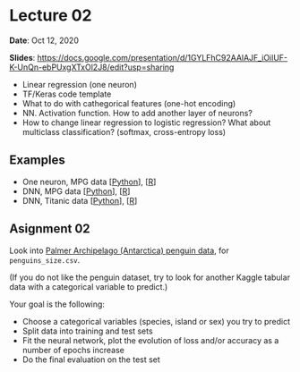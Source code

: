 # Lecture 02

**Date**: Oct 12, 2020

**Slides**: https://docs.google.com/presentation/d/1GYLFhC92AAlAJF_iOilUF-K-UnQn-ebPUxgXTxOl2J8/edit?usp=sharing

* Linear regression (one neuron)
* TF/Keras code template
* What to do with cathegorical features (one-hot encoding)
* NN. Activation function. How to add another layer of neurons?
* How to change linear regression to logistic regression? What about multiclass classification? (softmax, cross-entropy loss)

## Examples

* One neuron, MPG data [[Python](01_one_neuron_and_MPG_dataset.ipynb)], [[R](01_one_neuron_and_MPG_dataset.R)]
* DNN, MPG data [[Python](02_dense_neural_network_and_MPG_dataset.ipynb)], [[R](02_dense_neural_network_and_MPG_dataset.R)]
* DNN, Titanic data [[Python](03_dense_neural_network_and_Titanic_dataset.ipynb)], [[R](03_dense_neural_network_and_Titanic_dataset.R)]

## Asignment 02

Look into [Palmer Archipelago (Antarctica) penguin data](https://www.kaggle.com/parulpandey/palmer-archipelago-antarctica-penguin-data), for `penguins_size.csv`. 

(If you do not like the penguin dataset, try to look for another Kaggle tabular data with a categorical variable to predict.)

Your goal is the following:

* Choose a categorical variables (species, island or sex) you try to predict
* Split data into training and test sets
* Fit the neural network, plot the evolution of loss and/or accuracy as a number of epochs increase
* Do the final evaluation on the test set

